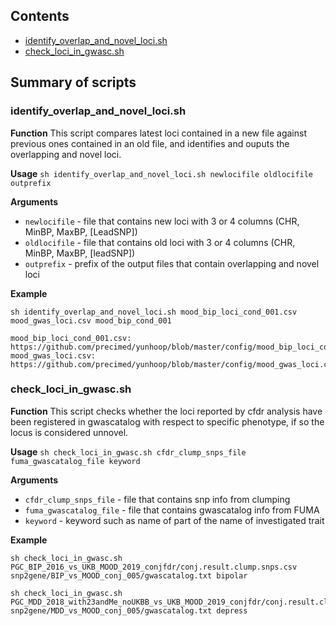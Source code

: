 ## Contents

* [identify_overlap_and_novel_loci.sh](#identify_overlap_and_novel_locish)
* [check_loci_in_gwasc.sh](#check_loci_in_gwascsh)

## Summary of scripts

### identify_overlap_and_novel_loci.sh

**Function**
This script compares latest loci contained in a new file against previous
ones contained in an old file, and identifies and ouputs the overlapping
and novel loci.

**Usage** ``sh identify_overlap_and_novel_loci.sh newlocifile oldlocifile outprefix``

**Arguments**
* `newlocifile` - file that contains new loci with 3 or 4 columns (CHR, MinBP, MaxBP, [LeadSNP])
* `oldlocifile` - file that contains old loci with 3 or 4 columns (CHR, MinBP, MaxBP, [leadSNP])
* `outprefix`   - prefix of the output files that contain overlapping and novel loci

**Example**
```
sh identify_overlap_and_novel_loci.sh mood_bip_loci_cond_001.csv mood_gwas_loci.csv mood_bip_cond_001

mood_bip_loci_cond_001.csv: https://github.com/precimed/yunhoop/blob/master/config/mood_bip_loci_cond_001.csv
mood_gwas_loci.csv: https://github.com/precimed/yunhoop/blob/master/config/mood_gwas_loci.csv
```

### check_loci_in_gwasc.sh

**Function**
This script checks whether the loci reported by cfdr analysis have been
registered in gwascatalog with respect to specific phenotype, if so the
locus is considered unnovel.

**Usage** ``sh check_loci_in_gwasc.sh cfdr_clump_snps_file fuma_gwascatalog_file keyword``

**Arguments**
* `cfdr_clump_snps_file` - file that contains snp info from clumping
* `fuma_gwascatalog_file` - file that contains gwascatalog info from FUMA
* `keyword` - keyword such as name of part of the name of investigated trait

**Example**
```
sh check_loci_in_gwasc.sh PGC_BIP_2016_vs_UKB_MOOD_2019_conjfdr/conj.result.clump.snps.csv snp2gene/BIP_vs_MOOD_conj_005/gwascatalog.txt bipolar

sh check_loci_in_gwasc.sh PGC_MDD_2018_with23andMe_noUKBB_vs_UKB_MOOD_2019_conjfdr/conj.result.clump.snps.csv snp2gene/MDD_vs_MOOD_conj_005/gwascatalog.txt depress
```
